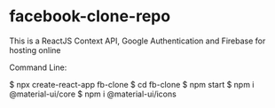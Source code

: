 # facebook-clone-repo
This is a ReactJS Context API, Google Authentication and Firebase for hosting online

Command Line:

$ npx create-react-app fb-clone
$ cd fb-clone
$ npm start
$ npm i @material-ui/core
$ npm i @material-ui/icons